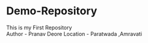 # Demo-Repository
This is my First Repository
<br>
Author - Pranav Deore
Location -  Paratwada ,Amravati

